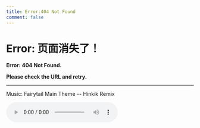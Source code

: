 ```yaml
---
title: Error:404 Not Found
comment: false
---
```


# Error: 页面消失了！

 **Error:  404 Not Found.**

 **Please check the URL and retry.**

---

Music: Fairytail Main Theme -- Hinkik Remix

<audio controls loop autoplay src="404.mp3" type="audio/mp3">请使用兹瓷HTML5的浏览器播放此音乐</audio>

